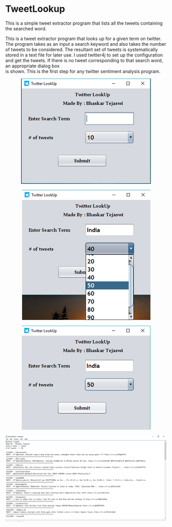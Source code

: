 # TweetLookup
This is a simple tweet extractor program that lists all the tweets containing the searched word.  

This is a tweet extractor program that looks up for a given term on twitter. The program takes as an input 
a search keyword and also takes the number of tweets to be considered. The resultant set of tweets is systematically   
stored in a text file for later use. I used twitter4j to set up the configuration and get the tweets. If there is no tweet corresponding to that search word, an appropriate dialog box  
is shown. This is the first step for any twitter sentiment analysis program.  

<p align="center">
<img src="https://raw.githubusercontent.com/bhaskarcodes/TweetLookup/master/1.png" />
</p>


<p align="center">
<img src="https://raw.githubusercontent.com/bhaskarcodes/TweetLookup/master/2.png" />
</p>


<p align="center">
<img src="https://raw.githubusercontent.com/bhaskarcodes/TweetLookup/master/3.png" />
</p>


<p align="center">
<img src="https://raw.githubusercontent.com/bhaskarcodes/TweetLookup/master/4.png" />
</p>


